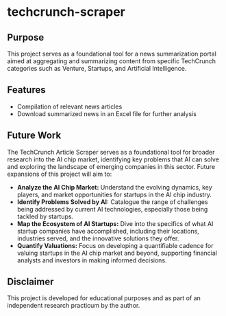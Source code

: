 # techcrunch-scraper

## Purpose

This project serves as a foundational tool for a news summarization portal aimed at aggregating and summarizing content from specific TechCrunch categories such as Venture, Startups, and Artificial Intelligence.

## Features

- Compilation of relevant news articles
- Download summarized news in an Excel file for further analysis

## Future Work

The TechCrunch Article Scraper serves as a foundational tool for broader research into the AI chip market, identifying key problems that AI can solve and exploring the landscape of emerging companies in this sector. Future expansions of this project will aim to:

- **Analyze the AI Chip Market:** Understand the evolving dynamics, key players, and market opportunities for startups in the AI chip industry.
- **Identify Problems Solved by AI:** Catalogue the range of challenges being addressed by current AI technologies, especially those being tackled by startups.
- **Map the Ecosystem of AI Startups:** Dive into the specifics of what AI startup companies have accomplished, including their locations, industries served, and the innovative solutions they offer.
- **Quantify Valuations:** Focus on developing a quantifiable cadence for valuing startups in the AI chip market and beyond, supporting financial analysts and investors in making informed decisions.
  
## Disclaimer
This project is developed for educational purposes and as part of an independent research practicum by the author.
